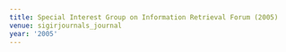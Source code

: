 ```yaml
---
title: Special Interest Group on Information Retrieval Forum (2005)
venue: sigirjournals_journal
year: '2005'
---
```

